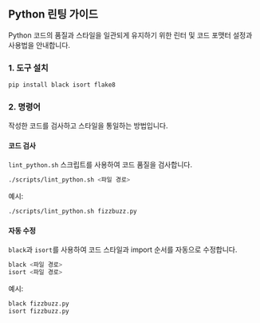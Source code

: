 ## Python 린팅 가이드

Python 코드의 품질과 스타일을 일관되게 유지하기 위한 린터 및 코드 포맷터 설정과 사용법을 안내합니다.

### 1. 도구 설치

```bash
pip install black isort flake8
````

### 2. 명령어

작성한 코드를 검사하고 스타일을 통일하는 방법입니다.

#### 코드 검사

`lint_python.sh` 스크립트를 사용하여 코드 품질을 검사합니다.

```bash
./scripts/lint_python.sh <파일 경로>
```

예시:

```bash
./scripts/lint_python.sh fizzbuzz.py
```

#### 자동 수정

`black`과 `isort`를 사용하여 코드 스타일과 import 순서를 자동으로 수정합니다.

```bash
black <파일 경로>
isort <파일 경로>
```

예시:

```bash
black fizzbuzz.py
isort fizzbuzz.py
```
